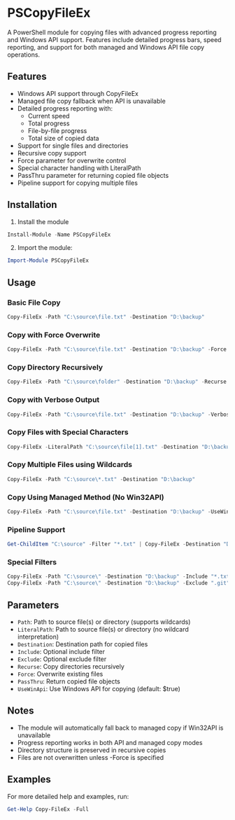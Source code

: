 # PSCopyFileEx

A PowerShell module for copying files with advanced progress reporting and Windows API support. Features include detailed progress bars, speed reporting, and support for both managed and Windows API file copy operations.

## Features

- Windows API support through CopyFileEx
- Managed file copy fallback when API is unavailable
- Detailed progress reporting with:
  - Current speed
  - Total progress
  - File-by-file progress
  - Total size of copied data
- Support for single files and directories
- Recursive copy support
- Force parameter for overwrite control
- Special character handling with LiteralPath
- PassThru parameter for returning copied file objects
- Pipeline support for copying multiple files

## Installation

1. Install the module
```powershell
Install-Module -Name PSCopyFileEx
```
2. Import the module:
```powershell
Import-Module PSCopyFileEx
```

## Usage

### Basic File Copy
```powershell
Copy-FileEx -Path "C:\source\file.txt" -Destination "D:\backup"
```

### Copy with Force Overwrite
```powershell
Copy-FileEx -Path "C:\source\file.txt" -Destination "D:\backup" -Force
```

### Copy Directory Recursively
```powershell
Copy-FileEx -Path "C:\source\folder" -Destination "D:\backup" -Recurse
```

### Copy with Verbose Output
```powershell
Copy-FileEx -Path "C:\source\file.txt" -Destination "D:\backup" -Verbose
```

### Copy Files with Special Characters
```powershell
Copy-FileEx -LiteralPath "C:\source\file[1].txt" -Destination "D:\backup"
```

### Copy Multiple Files using Wildcards
```powershell
Copy-FileEx -Path "C:\source\*.txt" -Destination "D:\backup"
```

### Copy Using Managed Method (No Win32API)
```powershell
Copy-FileEx -Path "C:\source\file.txt" -Destination "D:\backup" -UseWinApi $false
```

### Pipeline Support
```powershell
Get-ChildItem "C:\source" -Filter "*.txt" | Copy-FileEx -Destination "D:\backup"
```

### Special Filters
```powershell
Copy-FileEx -Path "C:\source\" -Destination "D:\backup" -Include "*.txt" -Recurse
Copy-FileEx -Path "C:\source\" -Destination "D:\backup" -Exclude ".git" -Recurse -Force
```

## Parameters

- `Path`: Path to source file(s) or directory (supports wildcards)
- `LiteralPath`: Path to source file(s) or directory (no wildcard interpretation)
- `Destination`: Destination path for copied files
- `Include`: Optional include filter
- `Exclude`: Optional exclude filter
- `Recurse`: Copy directories recursively
- `Force`: Overwrite existing files
- `PassThru`: Return copied file objects
- `UseWinApi`: Use Windows API for copying (default: $true)

## Notes

- The module will automatically fall back to managed copy if Win32API is unavailable
- Progress reporting works in both API and managed copy modes
- Directory structure is preserved in recursive copies
- Files are not overwritten unless -Force is specified

## Examples

For more detailed help and examples, run:
```powershell
Get-Help Copy-FileEx -Full
```
